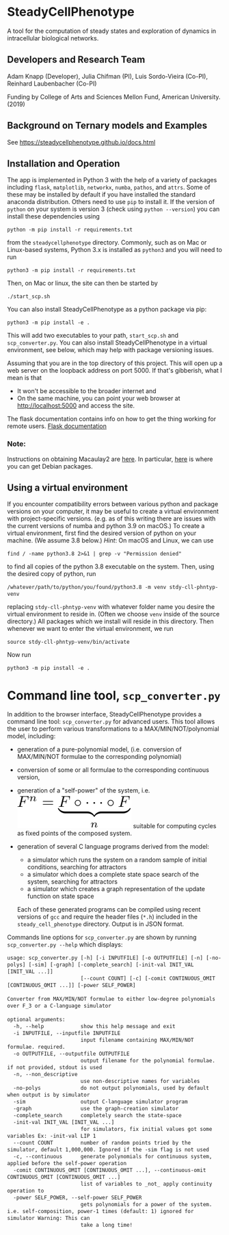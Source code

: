 # SteadyCellPhenotype

A tool for the computation of steady states and exploration of dynamics in intracellular biological networks.

## Developers and Research Team

Adam Knapp (Developer), Julia Chifman (PI), Luis Sordo-Vieira (Co-PI), Reinhard Laubenbacher (Co-PI)

Funding by College of Arts and Sciences Mellon Fund, American University. (2019)  

## Background on Ternary models and Examples

See https://steadycellphenotype.github.io/docs.html

## Installation and Operation

The app is implemented in Python 3 with the help of a variety of packages including `flask`, `matplotlib`, `networkx`, `numba`, `pathos`, and `attrs`. Some of these may be installed by default if you have installed the standard anaconda distribution. Others need to use `pip` to install it. If the version of `python` on your system is version 3 (check using `python --version`) you can install these dependencies using
```
python -m pip install -r requirements.txt
```
from the `steadycellphenotype` directory. Commonly, such as on Mac or Linux-based systems, Python 3.x is installed as `python3` and you will need to run
```
python3 -m pip install -r requirements.txt
```

Then, on Mac or linux, the site can then be started by 
```
./start_scp.sh
```
You can also install SteadyCellPhenotype as a python package via pip:
```
python3 -m pip install -e .
```
This will add two executables to your path, `start_scp.sh` and `scp_converter.py`. You can also install SteadyCellPhenotype in a virtual environment, see below, which may help with package versioning issues. 

Assuming that you are in the top directory of this project. This will open up a web server on the loopback address on port 5000. If that's gibberish, what I mean is that
* It won't be accessible to the broader internet and
* On the same machine, you can point your web browser at
  [http://localhost:5000](http://localhost:5000) and access the site.

The flask documentation contains info on how to get the thing working for remote users.  [Flask
documentation](https://flask.palletsprojects.com/en/1.1.x/)

### Note:

Instructions on obtaining Macaulay2 are [here](http://www2.macaulay2.com/Macaulay2/Downloads/). In particular, [here](http://www2.macaulay2.com/Macaulay2/Downloads/GNU-Linux/Debian/index.html) is where you can get Debian packages. 


## Using a virtual environment

If you encounter compatibility errors between various python and package versions on your computer, it may be useful to create a virtual environment with project-specific versions. (e.g. as of this writing there are issues with the current versions of numba and python 3.9 on macOS.) To create a virtual environment, first find the desired version of python on your machine. (We assume 3.8 below.) _Hint_: On macOS and Linux, we can use
```
find / -name python3.8 2>&1 | grep -v "Permission denied"
```
to find all copies of the python 3.8 executable on the system. Then, using the desired copy of python, run
```
/whatever/path/to/python/you/found/python3.8 -m venv stdy-cll-phntyp-venv
```
replacing `stdy-cll-phntyp-venv` with whatever folder name you desire the virtual environment to reside in. (Often we choose `venv` inside of the source directory.) All packages which we install will reside in this directory. Then whenever we want to enter the virtual environment, we run
```
source stdy-cll-phntyp-venv/bin/activate
```
Now run
```
python3 -m pip install -e .
```

# Command line tool, `scp_converter.py`

In addition to the browser interface, SteadyCellPhenotype provides a command line tool: `scp_converter.py` for advanced users. This tool allows the user to perform various transformations to a MAX/MIN/NOT/polynomial model, including:
* generation of a pure-polynomial model, (i.e. conversion of MAX/MIN/NOT formulae to the corresponding polynomial)
* conversion of some or all formulae to the corresponding continuous version, 
* generation of a "self-power" of the system, i.e. ![$F^n = \underbrace{F \circ \cdots \circ F}_{n}$](./images/math1.svg) suitable for computing cycles as fixed points of the composed system.
* generation of several C language programs derived from the model:
  * a simulator which runs the system on a random sample of initial conditions, searching for attractors
  * a simulator which does a complete state space search of the system, searching for attractors
  * a simulator which creates a graph representation of the update function on state space
  
  Each of these generated programs can be compiled using recent versions of `gcc` and require the header files (`*.h`) included in the `steady_cell_phenotype` directory. Output is in JSON format.

Commands line options for `scp_converter.py` are shown by running `scp_converter.py --help` which displays:

```
usage: scp_converter.py [-h] [-i INPUTFILE] [-o OUTPUTFILE] [-n] [-no-polys] [-sim] [-graph] [-complete_search] [-init-val INIT_VAL [INIT_VAL ...]]
                        [--count COUNT] [-c] [-comit CONTINUOUS_OMIT [CONTINUOUS_OMIT ...]] [-power SELF_POWER]

Converter from MAX/MIN/NOT formulae to either low-degree polynomials over F_3 or a C-language simulator

optional arguments:
  -h, --help            show this help message and exit
  -i INPUTFILE, --inputfile INPUTFILE
                        input filename containing MAX/MIN/NOT formulae. required.
  -o OUTPUTFILE, --outputfile OUTPUTFILE
                        output filename for the polynomial formulae. if not provided, stdout is used
  -n, --non_descriptive
                        use non-descriptive names for variables
  -no-polys             do not output polynomials, used by default when output is by simulator
  -sim                  output C-language simulator program
  -graph                use the graph-creation simulator
  -complete_search      completely search the state-space
  -init-val INIT_VAL [INIT_VAL ...]
                        for simulators, fix initial values got some variables Ex: -init-val LIP 1
  --count COUNT         number of random points tried by the simulator, default 1,000,000. Ignored if the -sim flag is not used
  -c, --continuous      generate polynomials for continuous system, applied before the self-power operation
  -comit CONTINUOUS_OMIT [CONTINUOUS_OMIT ...], --continuous-omit CONTINUOUS_OMIT [CONTINUOUS_OMIT ...]
                        list of variables to _not_ apply continuity operation to
  -power SELF_POWER, --self-power SELF_POWER
                        gets polynomials for a power of the system. i.e. self-composition, power-1 times (default: 1) ignored for simulator Warning: This can
                        take a long time!
```

